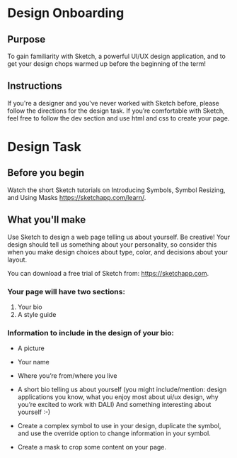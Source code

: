 # Design Onboarding

## Purpose
To gain familiarity with Sketch, a powerful UI/UX design application, and to get your design chops warmed up before the beginning of the term!

## Instructions
If you're a designer and you've never worked with Sketch before, please follow the directions for the design task. If you’re comfortable with Sketch, feel free to follow the dev section and use html and css to create your page.

# Design Task

## Before you begin
Watch the short Sketch tutorials on Introducing Symbols, Symbol Resizing, and Using Masks https://sketchapp.com/learn/.

## What you'll make
Use Sketch to design a web page telling us about yourself. Be creative! Your design should tell us something about your personality, so consider this when you make design choices about type, color, and decisions about your layout. 

You can download a free trial of Sketch from: https://sketchapp.com. 

### Your page will have two sections:
1. Your bio
2. A style guide

### Information to include in the design of your bio:
* A picture
* Your name
* Where you’re from/where you live
* A short bio telling us about yourself (you might include/mention: design applications you know, what you enjoy most about ui/ux design, why you’re excited to work with DALI)
And something interesting about yourself :-)

* Create a complex symbol to use in your design, duplicate the symbol, and use the override option to change information in your symbol.

* Create a mask to crop some content on your page.
